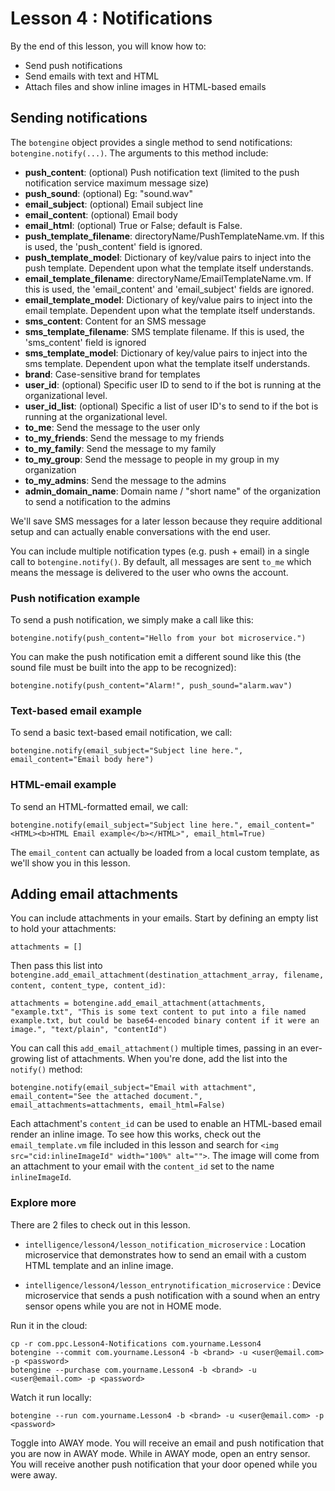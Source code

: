 # Lesson 4 : Notifications

By the end of this lesson, you will know how to:
* Send push notifications
* Send emails with text and HTML
* Attach files and show inline images in HTML-based emails

## Sending notifications

The `botengine` object provides a single method to send notifications: `botengine.notify(...)`. The arguments to this method include:

* **push_content**: (optional) Push notification text (limited to the push notification service maximum message size)
* **push_sound**: (optional) Eg: "sound.wav"
* **email_subject**: (optional) Email subject line
* **email_content**: (optional) Email body
* **email_html**: (optional) True or False; default is False.
* **push_template_filename**: directoryName/PushTemplateName.vm. If this is used, the 'push_content' field is ignored.
* **push_template_model**: Dictionary of key/value pairs to inject into the push template. Dependent upon what the template itself understands.
* **email_template_filename**: directoryName/EmailTemplateName.vm. If this is used, the 'email_content' and 'email_subject' fields are ignored.
* **email_template_model**: Dictionary of key/value pairs to inject into the email template. Dependent upon what the template itself understands.
* **sms_content**: Content for an SMS message
* **sms_template_filename**: SMS template filename. If this is used, the 'sms_content' field is ignored
* **sms_template_model**: Dictionary of key/value pairs to inject into the sms template. Dependent upon what the template itself understands.
* **brand**: Case-sensitive brand for templates
* **user_id**: (optional) Specific user ID to send to if the bot is running at the organizational level.
* **user_id_list**: (optional) Specific a list of user ID's to send to if the bot is running at the organizational level.
* **to_me**: Send the message to the user only
* **to_my_friends**: Send the message to my friends
* **to_my_family**: Send the message to my family
* **to_my_group**: Send the message to people in my group in my organization
* **to_my_admins**: Send the message to the admins
* **admin_domain_name**: Domain name / "short name" of the organization to send a notification to the admins

We'll save SMS messages for a later lesson because they require additional setup and can actually enable conversations with the end user.

You can include multiple notification types (e.g. push + email) in a single call to `botengine.notify()`. By default, all messages are sent `to_me` which means the message is delivered to the user who owns the account.

### Push notification example
To send a push notification, we simply make a call like this:

    botengine.notify(push_content="Hello from your bot microservice.")
    
You can make the push notification emit a different sound like this (the sound file must be built into the app to be recognized):

    botengine.notify(push_content="Alarm!", push_sound="alarm.wav")
    

### Text-based email example
To send a basic text-based email notification, we call:
 
    botengine.notify(email_subject="Subject line here.", email_content="Email body here")

### HTML-email example
To send an HTML-formatted email, we call:
 
    botengine.notify(email_subject="Subject line here.", email_content="<HTML><b>HTML Email example</b></HTML>", email_html=True)

The `email_content` can actually be loaded from a local custom template, as we'll show you in this lesson.

## Adding email attachments
You can include attachments in your emails. Start by defining an empty list to hold your attachments:

    attachments = []

Then pass this list into `botengine.add_email_attachment(destination_attachment_array, filename, content, content_type, content_id)`:

    attachments = botengine.add_email_attachment(attachments, "example.txt", "This is some text content to put into a file named example.txt, but could be base64-encoded binary content if it were an image.", "text/plain", "contentId")
    
You can call this `add_email_attachment()` multiple times, passing in an ever-growing list of attachments. When you're done, add the list into the `notify()` method:

    botengine.notify(email_subject="Email with attachment", email_content="See the attached document.", email_attachments=attachments, email_html=False)
    
Each attachment's `content_id` can be used to enable an HTML-based email render an inline image. To see how this works, check out the `email_template.vm` file included in this lesson and search for `<img src="cid:inlineImageId" width="100%" alt="">`. The image will come from an attachment to your email with the `content_id` set to the name `inlineImageId`.


### Explore more

There are 2 files to check out in this lesson.

* `intelligence/lesson4/lesson_notification_microservice` : Location microservice that demonstrates how to send an email with a custom HTML template and an inline image.

* `intelligence/lesson4/lesson_entrynotification_microservice` : Device microservice that sends a push notification with a sound when an entry sensor opens while you are not in HOME mode.

Run it in the cloud:
    
    cp -r com.ppc.Lesson4-Notifications com.yourname.Lesson4
    botengine --commit com.yourname.Lesson4 -b <brand> -u <user@email.com> -p <password>
    botengine --purchase com.yourname.Lesson4 -b <brand> -u <user@email.com> -p <password>
    
Watch it run locally:

    botengine --run com.yourname.Lesson4 -b <brand> -u <user@email.com> -p <password>
    
Toggle into AWAY mode. You will receive an email and push notification that you are now in AWAY mode. While in AWAY mode, open an entry sensor. You will receive another push notification that your door opened while you were away.
